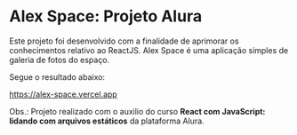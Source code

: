 # Alex Space: Projeto Alura

Este projeto foi desenvolvido com a finalidade de aprimorar os conhecimentos relativo ao ReactJS. Alex Space é uma aplicação simples de galeria de fotos do espaço.

Segue o resultado abaixo:

https://alex-space.vercel.app

Obs.: Projeto realizado com o auxilio do curso <strong>React com JavaScript: lidando com arquivos estáticos</strong> da plataforma Alura.
